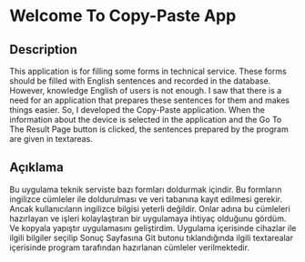 # Welcome To Copy-Paste App

## Description

This application is for filling some forms in technical service. These forms should be filled with English sentences and recorded in the database. However, knowledge English of users is not enough. I saw that there is a need for an application that prepares these sentences for them and makes things easier. So, I developed the Copy-Paste application. When the information about the device is selected in the application and the Go To The Result Page button is clicked, the sentences prepared by the program are given in textareas.

## Açıklama

Bu uygulama teknik serviste bazı formları doldurmak içindir. Bu formların ingilizce cümleler ile doldurulması ve veri tabanına kayıt edilmesi gerekir. Ancak kullanıcıların ingilizce bilgisi yeterli değildir. Onlar adına bu cümleleri hazırlayan ve işleri kolaylaştıran bir uygulamaya ihtiyaç olduğunu gördüm. Ve kopyala yapıştır uygulamasını geliştirdim. Uygulama içerisinde cihazlar ile ilgili bilgiler seçilip Sonuç Sayfasına Git butonu tıklandığında ilgili textarealar içerisinde program tarafından hazırlanan cümleler verilmektedir. 
